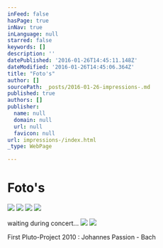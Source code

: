 ```yaml
---
inFeed: false
hasPage: true
inNav: true
inLanguage: null
starred: false
keywords: []
description: ''
datePublished: '2016-01-26T14:45:11.148Z'
dateModified: '2016-01-26T14:45:06.364Z'
title: "Foto's"
author: []
sourcePath: _posts/2016-01-26-impressions-.md
published: true
authors: []
publisher:
  name: null
  domain: null
  url: null
  favicon: null
url: impressions-/index.html
_type: WebPage

---
```

# Foto's
![](https://s3-us-west-2.amazonaws.com/the-grid-img/p/fcd690cd33e2ea0376d31ef014874376f3e217a5.jpg)
![](https://s3-us-west-2.amazonaws.com/the-grid-img/p/9e4c273f3cd3e8ed1f72e13e389434faa0534e66.jpg)
![](https://s3-us-west-2.amazonaws.com/the-grid-img/p/e5be987447a56fec8104e29f635e5fff0f0eee3a.jpg)
![](https://s3-us-west-2.amazonaws.com/the-grid-img/p/bd0ee39f534b7f1f1b531dd6e78c8979496e8491.jpg)

waiting during concert...
![](https://s3-us-west-2.amazonaws.com/the-grid-img/p/c20c83a85bfd6724fdc421080000c72f829a661d.jpg)
![](https://s3-us-west-2.amazonaws.com/the-grid-img/p/b039721ae22ffc343c5414fd82ab3556958c6a40.jpg)

First Pluto-Project 2010 : Johannes Passion - Bach